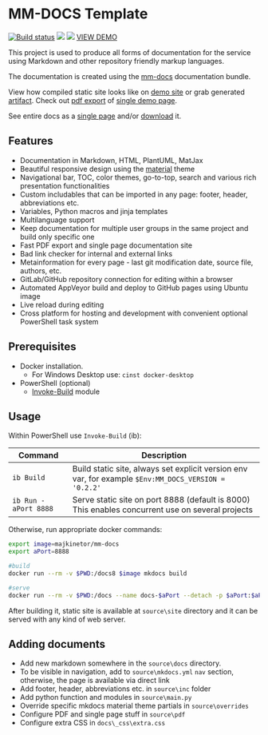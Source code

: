 # MM-DOCS Template

[![Build status](https://ci.appveyor.com/api/projects/status/1sybv5w5lgywnwc4?svg=true)](https://ci.appveyor.com/project/majkinetor/mm-docs-template)
[![](http://transparent-favicon.info/favicon.ico)](#)
[![](http://transparent-favicon.info/favicon.ico)](#)
[VIEW DEMO](https://majkinetor.github.io/mm-docs-template)

This project is used to produce all forms of documentation for the service using Markdown and other repository friendly markup languages.

The documentation is created using the [mm-docs](https://github.com/majkinetor/mm-docs) documentation bundle.

View how compiled static site looks like on [demo site](https://majkinetor.github.io/mm-docs-template) or grab generated [artifact](https://ci.appveyor.com/project/majkinetor/mm-docs-template/build/artifacts). Check out [pdf export](https://majkinetor.github.io/mm-docs-template/docs.pdf) of [single demo page](https://majkinetor.github.io/mm-docs-template/demo).

See entire docs as a [single page](https://majkinetor.github.io/mm-docs-template/print_page/) and/or [download](https://majkinetor.github.io/mm-docs-template/download/) it.

## Features

- Documentation in Markdown, HTML, PlantUML, MatJax
- Beautiful responsive design using the [material](https://squidfunk.github.io/mkdocs-material) theme
- Navigational bar, TOC, color themes, go-to-top, search and various rich presentation functionalities
- Custom includables that can be imported in any page: footer, header, abbreviations etc.
- Variables, Python macros and jinja templates
- Multilanguage support
- Keep documentation for multiple user groups in the same project and build only specific one
- Fast PDF export and single page documentation site
- Bad link checker for internal and external links
- Metainformation for every page - last git modification date, source file, authors, etc.
- GitLab/GitHub repository connection for editing within a browser
- Automated AppVeyor build and deploy to GitHub pages using Ubuntu image
- Live reload during editing
- Cross platform for hosting and development with convenient optional PowerShell task system

## Prerequisites

- Docker installation.
  - For Windows Desktop use: `cinst docker-desktop`
- PowerShell (optional)
  - [Invoke-Build](https://www.powershellgallery.com/packages/InvokeBuild) module

## Usage

Within PowerShell use `Invoke-Build` (ib):

|        Command         |                                             Description                                             |
| ---------------------- | --------------------------------------------------------------------------------------------------- |
| `ib Build`             | Build static site, always set explicit version env var, for example `$Env:MM_DOCS_VERSION = '0.2.2'`                                                                                 |
| `ib Run -aPort 8888`   | Serve static site on port 8888 (default is 8000)<br>This enables concurrent use on several projects |

Otherwise, run appropriate docker commands:

```sh
export image=majkinetor/mm-docs
export aPort=8888

#build
docker run --rm -v $PWD:/docs8 $image mkdocs build

#serve
docker run --rm -v $PWD:/docs --name docs-$aPort --detach -p $aPort:$aPort $image mkdocs serve --dev-addr 0.0.0.0:$aPort
```

After building it, static site is available at `source\site` directory and it can be served with any kind of web server.

## Adding documents

- Add new markdown somewhere in the `source\docs` directory.
- To be visible in navigation, add to `source\mkdocs.yml` `nav` section, otherwise, the page is available via direct link
- Add footer, header, abbreviations etc. in `source\inc` folder
- Add python function and modules in `source\main.py`
- Override specific mkdocs material theme partials in `source\overrides`
- Configure PDF and single page stuff in `source\pdf`
- Configure extra CSS in `docs\_css\extra.css`

